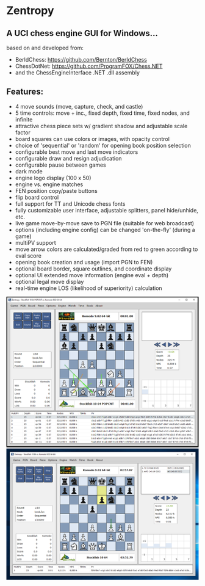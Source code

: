 # Zentropy

## A UCI chess engine GUI for Windows...
based on and developed from:

* BerldChess: https://github.com/Bernton/BerldChess
* ChessDotNet: https://github.com/ProgramFOX/Chess.NET
* and the ChessEngineInterface .NET .dll assembly

## Features:

* 4 move sounds (move, capture, check, and castle)
* 5 time controls: move + inc., fixed depth, fixed time, fixed nodes, and infinite
* attractive chess piece sets w/ gradient shadow and adjustable scale factor
* board squares can use colors or images, with opacity control
* choice of 'sequential' or 'random' for opening book position selection 
* configurable best move and last move indicators
* configurable draw and resign adjudication
* configurable pause between games
* dark mode
* engine logo display (100 x 50)
* engine vs. engine matches
* FEN position copy/paste buttons
* flip board control
* full support for TT and Unicode chess fonts
* fully customizable user interface, adjustable splitters, panel hide/unhide, etc.
* live game move-by-move save to PGN file (suitable for web broadcast)
* options (including engine config) can be changed 'on-the-fly' (during a game)
* multiPV support
* move arrow colors are calculated/graded from red to green according to eval score
* opening book creation and usage (import PGN to FEN)
* optional board border, square outlines, and coordinate display
* optional UI extended move information (engine eval + depth)
* optional legal move display
* real-time engine LOS (likelihood of superiority) calculation

![alt tag](https://raw.githubusercontent.com/FireFather/Zentropy/master/Capture1.PNG)
![alt tag](https://raw.githubusercontent.com/FireFather/Zentropy/master/capture.png)
